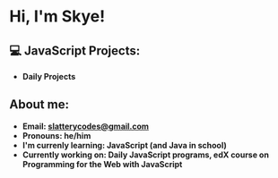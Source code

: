 <h1>Hi, I'm Skye! <br/>

<h2>💻 JavaScript Projects:</h2>

- <b>Daily Projects</b>

<h2>  About me:</h2>

- <b>Email: slatterycodes@gmail.com</b>
- <b>Pronouns: he/him</b>
- <b>I'm currenly learning: JavaScript (and Java in school) </b>
- <b>Currently working on: Daily JavaScript programs, edX course on Programming for the Web with JavaScript </b>
